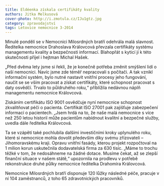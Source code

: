 ```yaml
---
title: Eldéenka získala certifikáty kvality
authors: Jitka Melkusová
cover-photo: http://i.zmotula.cz/IJu1gtz.jpg
category: zpravodajství
tags: Letovice nemocnice 3-2014
---
```


Minulé pondělí se v Nemocnici Milosrdných bratří odehrála malá slavnost. Ředitelka nemocnice Drahoslava Královcová převzala certifikáty systému managementu kvality a bezpečnosti informací. Blahopřát s kyticí jí k této skutečnosti přijel i hejtman Michal Hašek.

„Před dvěma lety jsme si řekli, že je konečně potřeba změnit smýšlení lidí o naší nemocnici. Navíc jsme zde téměř nepracovali s počítači. A tak vznikl informační systém, bylo nutné nastavit vnitřní procesy jeho fungování, naučit se se vším pracovat a získat certifikáty, které schopnost pracovat s daty osvědčí. Trvalo to půldruhého roku,“ příblížila nedávnou náplň managementu nemocnice Královcová.

Získáním certifikátu ISO 9001 osvědčuje nyní nemocnice schopnost zkvalitňovat péči o pacienta. Certifikát ISO 27001 pak zajišťuje zabezpečení informací o pacientech. „Jsem hrdá na to, že naše malá nemocnice s více než 250 letou historíí může pacientům nabídnout kvalitní a bezpečné služby, uvedla dále ředitelka Královcová.

Ta se vzápětí také pochlubila dalšími investičními kroky uplynulého roku, které si nemocnice mohla dovolit především díky svému zřizovateli – Jihomoravskému kraji. Opravu vnitřní fasády, kterou projekt rozpočtoval na 1 milion korun uskutečnila dodavatelská firma za 630 tisíc. „Máme to trochu těžké v tom, že nedosáhneme na žádné dotace. Musíme čekat, až se zlepší finanční situace v našem státě,“ upozornila na prodlevu v potřebě rekonstrukce druhé půlky nemocnice ředitelka Drahomíra Královcová.

Nemocnice Milosrdných bratří disponuje 120 lůžky následné péče, pracuje v ní 104 zaměstnanců, z toho 65 zdravotnických pracovníků.